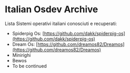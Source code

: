 # Italian Osdev Archive 

Lista Sistemi operativi italiani conosciuti e recuperati:

* Spiderpig Os: [https://github.com/dakk/spiderpig-os](https://github.com/dakk/spiderpig-os)
* Dream Os: [https://github.com/dreamos82/Dreamos](https://github.com/dreamos82/Dreamos)
* Minirighi
* Bewos
* To be continued





